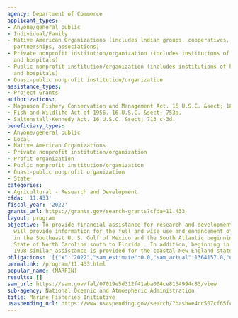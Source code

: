 ```yaml
---
agency: Department of Commerce
applicant_types:
- Anyone/general public
- Individual/Family
- Native American Organizations (includes lndian groups, cooperatives, corporations,
  partnerships, associations)
- Private nonprofit institution/organization (includes institutions of higher education
  and hospitals)
- Public nonprofit institution/organization (includes institutions of higher education
  and hospitals)
- Quasi-public nonprofit institution/organization
assistance_types:
- Project Grants
authorizations:
- Magnuson Fishery Conservation and Management Act. 16 U.S.C. &sect; 1854e.
- Fish and Wildlife Act of 1956. 16 U.S.C. &sect; 753a.
- Saltonstall-Kennedy Act. 16 U.S.C. &sect; 713 c-3d.
beneficiary_types:
- Anyone/general public
- Local
- Native American Organizations
- Private nonprofit institution/organization
- Profit organization
- Public nonprofit institution/organization
- Quasi-public nonprofit organization
- State
categories:
- Agricultural - Research and Development
cfda: '11.433'
fiscal_year: '2022'
grants_url: https://grants.gov/search-grants?cfda=11.433
layout: program
objective: To provide financial assistance for research and development projects that
  will provide information for the full and wise use and enhancement of fishery resources
  in the Southeast U. S. Gulf of Mexico and the South Atlantic beginning with the
  State of North Carolina south to Florida.  In addition, beginning in Fiscal Year
  1998 similar assistance is provided for the coastal New England states.
obligations: '[{"x":"2022","sam_estimate":0.0,"sam_actual":1364157.0,"usa_spending_actual":1363090.69},{"x":"2023","sam_estimate":1653047.0,"sam_actual":0.0,"usa_spending_actual":1142869.07},{"x":"2024","sam_estimate":1820000.0,"sam_actual":0.0,"usa_spending_actual":0.0}]'
permalink: /program/11.433.html
popular_name: (MARFIN)
results: []
sam_url: https://sam.gov/fal/07019e5d312f41aba004ce8134994c83/view
sub-agency: National Oceanic and Atmospheric Administration
title: Marine Fisheries Initiative
usaspending_url: https://www.usaspending.gov/search/?hash=e4cc507cf65fcce966827b1d23c2b522
---
```

